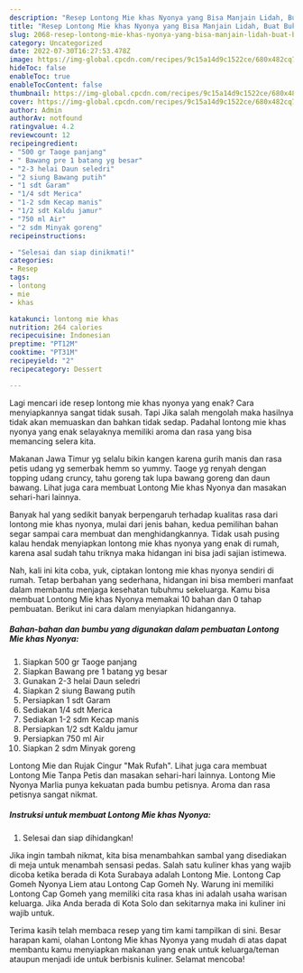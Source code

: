 ```yaml
---
description: "Resep Lontong Mie khas Nyonya yang Bisa Manjain Lidah, Buat Buka Puasa Sempurna"
title: "Resep Lontong Mie khas Nyonya yang Bisa Manjain Lidah, Buat Buka Puasa Sempurna"
slug: 2068-resep-lontong-mie-khas-nyonya-yang-bisa-manjain-lidah-buat-buka-puasa-sempurna
category: Uncategorized
date: 2022-07-30T16:27:53.478Z
image: https://img-global.cpcdn.com/recipes/9c15a14d9c1522ce/680x482cq70/lontong-mie-khas-nyonya-foto-resep-utama.jpg
hideToc: false
enableToc: true
enableTocContent: false
thumbnail: https://img-global.cpcdn.com/recipes/9c15a14d9c1522ce/680x482cq70/lontong-mie-khas-nyonya-foto-resep-utama.jpg
cover: https://img-global.cpcdn.com/recipes/9c15a14d9c1522ce/680x482cq70/lontong-mie-khas-nyonya-foto-resep-utama.jpg
author: Admin
authorAv: notfound
ratingvalue: 4.2
reviewcount: 12
recipeingredient:
- "500 gr Taoge panjang"
- " Bawang pre 1 batang yg besar"
- "2-3 helai Daun seledri"
- "2 siung Bawang putih"
- "1 sdt Garam"
- "1/4 sdt Merica"
- "1-2 sdm Kecap manis"
- "1/2 sdt Kaldu jamur"
- "750 ml Air"
- "2 sdm Minyak goreng"
recipeinstructions:

- "Selesai dan siap dinikmati!"
categories:
- Resep
tags:
- lontong
- mie
- khas

katakunci: lontong mie khas 
nutrition: 264 calories
recipecuisine: Indonesian
preptime: "PT12M"
cooktime: "PT31M"
recipeyield: "2"
recipecategory: Dessert

---
```



Lagi mencari ide resep lontong mie khas nyonya yang enak? Cara menyiapkannya sangat tidak susah. Tapi Jika salah mengolah maka hasilnya tidak akan memuaskan dan bahkan tidak sedap. Padahal lontong mie khas nyonya yang enak selayaknya memiliki aroma dan rasa yang bisa memancing selera kita.


Makanan Jawa Timur yg selalu bikin kangen karena gurih manis dan rasa petis udang yg semerbak hemm so yummy. Taoge yg renyah dengan topping udang cruncy, tahu goreng tak lupa bawang goreng dan daun bawang. Lihat juga cara membuat Lontong Mie khas Nyonya dan masakan sehari-hari lainnya.

Banyak hal yang sedikit banyak berpengaruh terhadap kualitas rasa dari lontong mie khas nyonya, mulai dari jenis bahan, kedua pemilihan bahan segar sampai cara membuat dan menghidangkannya. Tidak usah pusing kalau hendak menyiapkan lontong mie khas nyonya yang enak di rumah, karena asal sudah tahu triknya maka hidangan ini bisa jadi sajian istimewa.


Nah, kali ini kita coba, yuk, ciptakan lontong mie khas nyonya sendiri di rumah. Tetap berbahan yang sederhana, hidangan ini bisa memberi manfaat dalam membantu menjaga kesehatan tubuhmu sekeluarga. Kamu bisa membuat Lontong Mie khas Nyonya memakai 10 bahan dan 0 tahap pembuatan. Berikut ini cara dalam menyiapkan hidangannya.

<!--inarticleads1-->

##### Bahan-bahan dan bumbu yang digunakan dalam pembuatan Lontong Mie khas Nyonya:

1. Siapkan 500 gr Taoge panjang
1. Siapkan  Bawang pre 1 batang yg besar
1. Gunakan 2-3 helai Daun seledri
1. Siapkan 2 siung Bawang putih
1. Persiapkan 1 sdt Garam
1. Sediakan 1/4 sdt Merica
1. Sediakan 1-2 sdm Kecap manis
1. Persiapkan 1/2 sdt Kaldu jamur
1. Persiapkan 750 ml Air
1. Siapkan 2 sdm Minyak goreng


Lontong Mie dan Rujak Cingur &#34;Mak Rufah&#34;. Lihat juga cara membuat Lontong Mie Tanpa Petis dan masakan sehari-hari lainnya. Lontong Mie Nyonya Marlia punya kekuatan pada bumbu petisnya. Aroma dan rasa petisnya sangat nikmat. 

<!--inarticleads2-->

##### Instruksi untuk membuat Lontong Mie khas Nyonya:


1. Selesai dan siap dihidangkan!

Jika ingin tambah nikmat, kita bisa menambahkan sambal yang disediakan di meja untuk menambah sensasi pedas. Salah satu kuliner khas yang wajib dicoba ketika berada di Kota Surabaya adalah Lontong Mie. Lontong Cap Gomeh Nyonya Liem atau Lontong Cap Gomeh Ny. Warung ini memiliki Lontong Cap Gomeh yang memiliki cita rasa khas ini adalah usaha warisan keluarga. Jika Anda berada di Kota Solo dan sekitarnya maka ini kuliner ini wajib untuk. 

Terima kasih telah membaca resep yang tim kami tampilkan di sini. Besar harapan kami, olahan Lontong Mie khas Nyonya yang mudah di atas dapat membantu kamu menyiapkan makanan yang enak untuk keluarga/teman ataupun menjadi ide untuk berbisnis kuliner. Selamat mencoba!

